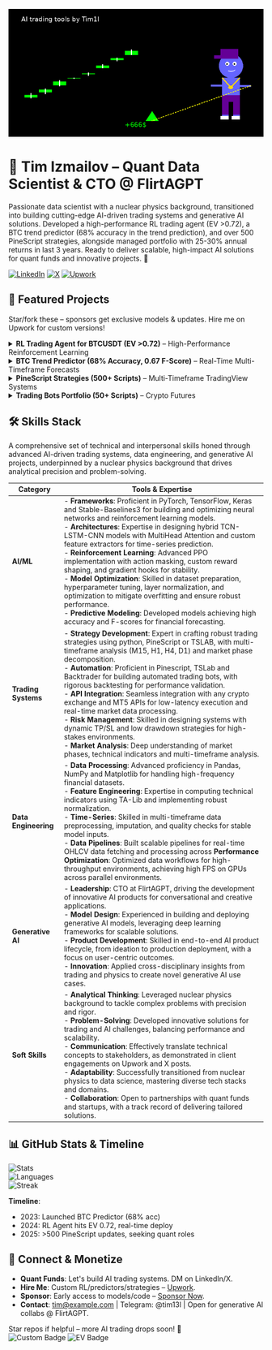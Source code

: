 <!-- Waving Hand GIF for dynamic intro -->
![Waving](final_rl_trading_anim.gif) 

# 👋 Tim Izmailov – Quant Data Scientist & CTO @ FlirtAGPT

Passionate data scientist with a nuclear physics background, transitioned into building cutting-edge AI-driven trading systems and generative AI solutions. Developed a high-performance RL trading agent (EV >0.72), a BTC trend predictor (68% accuracy in the trend prediction), and over 500 PineScript strategies, alongside managed portfolio with 25-30% annual returns in last 3 years. Ready to deliver scalable, high-impact AI solutions for quant funds and innovative projects. 🚀

[![LinkedIn](https://img.shields.io/badge/LinkedIn-Connect-blue?logo=linkedin&style=for-the-badge)](https://www.linkedin.com/in/tim-izmailov-a53524283/) [![X](https://img.shields.io/badge/X-Follow-black?logo=x&style=for-the-badge)](https://x.com/tim13l) [![Upwork](https://img.shields.io/badge/Upwork-Hire%20Me-green?logo=upwork&style=for-the-badge)](https://www.upwork.com/freelancers/~01d554f7011bd884f2) 

## 🚀 Featured Projects
Star/fork these – sponsors get exclusive models & updates. Hire me on Upwork for custom versions!

<details>
<summary><b>RL Trading Agent for BTCUSDT (EV >0.72)</b> – High-Performance Reinforcement Learning</summary>

**Overview**  
Developed a sophisticated PPO-based reinforcement learning agent for BTC/USD trading on a 15-minute timeframe, leveraging a custom Gym environment with a proprietary reward function. Integrates 80+ high-signal entry points (TP(ATR)=SL(ATR), win rate >60% in backtests) derived from multi-timeframe market patterns (M15, H1, H4, D1).

**Key Features**  
- **Advanced Architecture**: Utilizes a TCN feature extractor (64-256 channels, dilations [1,2,4,8], kernel=10) with action masking for trade compliance.  
- **Performance**: Achieves robust profitability from epoch 1 (32% profit at 10% drawdown in bullish phases).  
- **Scalability**: Optimized for any crypto exchange or MT5 broker without slippage for large enough portfolio.  

**Tech Stack**  
- Python, PyTorch, Stable-Baselines3  
- Custom TCN, Pandas, NumPy, TA-Lib
- Bybit/MT5 APIs for real-time execution  

**Links**  
- *Repo*: [RL BTC Trading Agent](https://github.com/Tim1l/rl-btc-trading-agent)  
- *Monetization*: Contact me to customize this agent for your fund’s trading strategy.  
</details>

<details>
<summary><b>BTC Trend Predictor (68% Accuracy, 0.67 F-Score)</b> – Real-Time Multi-Timeframe Forecasts</summary>

**Overview**  
Built a hybrid TCN-LSTM model with MultiHead Attention for predicting the next candle’s direction across 4h, 1d, and 1w timeframes. Achieves 67-68% accuracy and 0.67 F-score on out-of-sample data, surpassing random baselines by 16-18%, with streaks of 95+ correct predictions.

**Key Features**  
- **Robust Predictions**: Processes high-frequency OHLCV data via CCXT, computing 20 technical indicators (RSI, MACD, Bollinger Bands).  
- **Data Pipeline**: Applies log1p and tanh normalization with rigorous NaN/gap detection and forward-filling for stability.  
- **Deployment**: Runs 24/7, delivering consistent real-time forecasts for multi-timeframe trading.  

**Tech Stack**  
- Python, TensorFlow, Keras-TCN  
- Pandas, TA-Lib, CCXT  

**Links**  
- *Repo*: [Crypto BTC Trend Prediction](https://github.com/Tim1l/crypto_btc_trend_prediction) (currently private)  
- *Engage*: Follow my [X profile](https://x.com/tim13l) for live prediction updates or sponsor for access to the full dataset.  
</details>

<details>
<summary><b>PineScript Strategies (500+ Scripts)</b> – Multi-Timeframe TradingView Systems</summary>

**Overview**  
Crafted 500+ PineScript v6 strategies for TradingView, focusing on multi-timeframe analysis (M15, H1, H4, D1) and market phase decomposition. Includes 80+ core strategies with win rates of 55-75% and sharpe ratio of 1.3-1.8.

**Key Features**  
- **Robust Design**: Utilizes RSI, Bollinger Bands, EMA, HMA, and ATR without curve-fitting for market adaptability.  
- **Multi-Timeframe**: Combines M15 signals with H1/H4/D1 context for high-signal entries.  
- **Customization**: Ready to enhance any trading system with tailored, high-performance strategies.  

**Tech Stack**  
- PineScript v6  

**Links**  
- *Repo*: [PineScript Strategies](https://github.com/Tim1l/PineCryptoStrategies)  
- *Monetization*: Hire me on [Upwork](https://www.upwork.com/services/product/development-it-custom-pine-script-trading-strategy-automated-adjusted-for-profitability-1888093205491441659?ref=project_share) to develop or optimize your trading strategies.  
</details>

<details>
<summary><b>Trading Bots Portfolio (50+ Scripts)</b> – Crypto Futures</summary>

**Overview**  
Designed and deployed 50+ trading bots for BTCUSDT futures, achieving 20-25% annual returns with 10% drawdown while managing a $330K portfolio. Focused on diverse, rigorously backtested trading strategies.

**Key Features**  
- **Performance**: Delivered consistent returns through automated systems optimized for crypto futures.  
- **Backtesting**: Employed rigorous testing to ensure strategy robustness across market conditions.  
- **Experience**: Demonstrates deep expertise in building and managing high-stakes trading systems.  

**Tech Stack**  
- TSLab, Backtrader  

**Details**  
- Showcases my experience in developing and managing automated trading systems for crypto futures.  
</details>

## 🛠️ Skills Stack
A comprehensive set of technical and interpersonal skills honed through advanced AI-driven trading systems, data engineering, and generative AI projects, underpinned by a nuclear physics background that drives analytical precision and problem-solving.

| Category          | Tools & Expertise                                                                 |
|-------------------|----------------------------------------------------------------------------------|
| **AI/ML**         | - **Frameworks**: Proficient in PyTorch, TensorFlow, Keras and Stable-Baselines3 for building and optimizing neural networks and reinforcement learning models. <br> - **Architectures**: Expertise in designing hybrid TCN-LSTM-CNN models with MultiHead Attention and custom feature extractors for time-series prediction. <br> - **Reinforcement Learning**: Advanced PPO implementation with action masking, custom reward shaping, and gradient hooks for stability. <br> - **Model Optimization**: Skilled in dataset preparation, hyperparameter tuning, layer normalization, and optimization to mitigate overfitting and ensure robust performance. <br> - **Predictive Modeling**: Developed models achieving high accuracy and F-scores for financial forecasting. |
| **Trading Systems** | - **Strategy Development**: Expert in crafting robust trading strategies using python, PineScript or TSLAB, with multi-timeframe analysis (M15, H1, H4, D1) and market phase decomposition. <br> - **Automation**: Proficient in Pinescript, TSLab and Backtrader for building automated trading bots, with rigorous backtesting for performance validation. <br> - **API Integration**: Seamless integration with any crypto exchange and MT5 APIs for low-latency execution and real-time market data processing. <br> - **Risk Management**: Skilled in designing systems with dynamic TP/SL and low drawdown strategies for high-stakes environments. <br> - **Market Analysis**: Deep understanding of market phases, technical indicators and multi-timeframe analysis. |
| **Data Engineering** | - **Data Processing**: Advanced proficiency in Pandas, NumPy and Matplotlib for handling high-frequency financial datasets. <br> - **Feature Engineering**: Expertise in computing technical indicators using TA-Lib and implementing robust normalization. <br> - **Time-Series**: Skilled in multi-timeframe data preprocessing, imputation, and quality checks for stable model inputs. <br> - **Data Pipelines**: Built scalable pipelines for real-time OHLCV data fetching and processing across  **Performance Optimization**: Optimized data workflows for high-throughput environments, achieving high FPS on GPUs across parallel environments. |
| **Generative AI** | - **Leadership**: CTO at FlirtAGPT, driving the development of innovative AI products for conversational and creative applications. <br> - **Model Design**: Experienced in building and deploying generative AI models, leveraging deep learning frameworks for scalable solutions. <br> - **Product Development**: Skilled in end-to-end AI product lifecycle, from ideation to production deployment, with a focus on user-centric outcomes. <br> - **Innovation**: Applied cross-disciplinary insights from trading and physics to create novel generative AI use cases. |
| **Soft Skills**    | - **Analytical Thinking**: Leveraged nuclear physics background to tackle complex problems with precision and rigor. <br> - **Problem-Solving**: Developed innovative solutions for trading and AI challenges, balancing performance and scalability. <br> - **Communication**: Effectively translate technical concepts to stakeholders, as demonstrated in client engagements on Upwork and X posts. <br> - **Adaptability**: Successfully transitioned from nuclear physics to data science, mastering diverse tech stacks and domains. <br> - **Collaboration**: Open to partnerships with quant funds and startups, with a track record of delivering tailored solutions. |

## 📊 GitHub Stats & Timeline
![Stats](https://github-readme-stats.vercel.app/api?username=Tim1l&show_icons=true&theme=radical&hide_border=true&include_all_commits=true)  
![Languages](https://github-readme-stats.vercel.app/api/top-langs/?username=Tim1l&layout=compact&theme=radical&hide_border=true)  
![Streak](https://streak-stats.demolab.com/?user=Tim1l&theme=radical&hide_border=true)  

**Timeline**:  
- 2023: Launched BTC Predictor (68% acc)  
- 2024: RL Agent hits EV 0.72, real-time deploy  
- 2025: >500 PineScript updates, seeking quant roles  

## 🤝 Connect & Monetize
- **Quant Funds**: Let's build AI trading systems. DM on LinkedIn/X.  
- **Hire Me**: Custom RL/predictors/strategies – [Upwork](https://www.upwork.com/freelancers/~01d554f7011bd884f2).  
- **Sponsor**: Early access to models/code – [Sponsor Now](https://github.com/sponsors/Tim1l).  
- **Contact**: tim@example.com | Telegram: @tim13l | Open for generative AI collabs @ FlirtAGPT.  

Star repos if helpful – more AI trading drops soon! 🚀  
![Custom Badge](https://img.shields.io/badge/68%25%20BTC%20Acc-Success-green?style=for-the-badge) ![EV Badge](https://img.shields.io/badge/EV%200.72-Profit-blue?style=for-the-badge)
<!--
**Tim1l/Tim1l** is a ✨ _special_ ✨ repository because its `README.md` (this file) appears on your GitHub profile.

Here are some ideas to get you started:

- 🔭 I’m currently working on ...
- 🌱 I’m currently learning ...
- 👯 I’m looking to collaborate on ...
- 🤔 I’m looking for help with ...
- 💬 Ask me about ...
- 📫 How to reach me: ...
- 😄 Pronouns: ...
- ⚡ Fun fact: ...
-->
